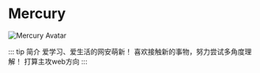 # Mercury

<img :src="$withBase('/avatars/Mercury.jpg')" alt="Mercury Avatar">

::: tip 简介
爱学习、爱生活的网安萌新！
喜欢接触新的事物，努力尝试多角度理解！
打算主攻web方向
:::